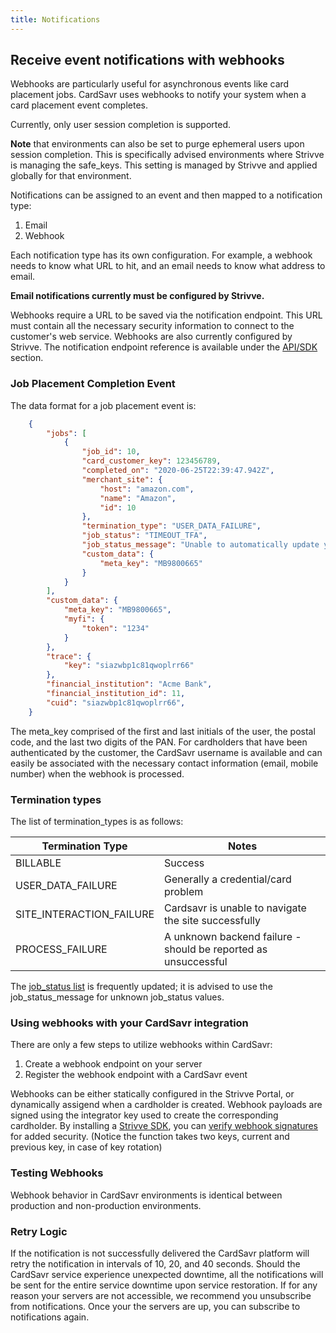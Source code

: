 ```yaml
---
title: Notifications
---
```


## Receive event notifications with webhooks
Webhooks are particularly useful for asynchronous events like card placement jobs. CardSavr uses 
webhooks to notify your system when a card placement event completes. 

Currently, only user session completion is supported.

__Note__ that environments can also be set to purge ephemeral users upon session completion. This is 
specifically advised environments where Strivve is managing the safe_keys. This setting is 
managed by Strivve and applied globally for that environment.  

Notifications can be assigned to an event and then mapped to a notification type:
1.	Email
2.	Webhook

Each notification type has its own configuration.  For example, a webhook needs to know what 
URL to hit, and an email needs to know what address to email.

**Email notifications currently must be configured by Strivve.**

Webhooks require a URL to be saved via the notification endpoint.  This URL must contain all 
the necessary security information to connect to the customer's web service.  Webhooks are 
also currently configured by Strivve. The notification endpoint reference is available under 
the [API/SDK](https://swch.github.io/slate) section.

### Job Placement Completion Event

The data format for a job placement event is:
```json
    {
        "jobs": [
            {
                "job_id": 10,
                "card_customer_key": 123456789,
                "completed_on": "2020-06-25T22:39:47.942Z",
                "merchant_site": {
                    "host": "amazon.com",
                    "name": "Amazon",
                    "id": 10
                },
                "termination_type": "USER_DATA_FAILURE",
                "job_status": "TIMEOUT_TFA",
                "job_status_message": "Unable to automatically update your card due to invalid or missing two-factor authentication.",
                "custom_data": {
                    "meta_key": "MB9800665"
                }
            }
        ],
        "custom_data": {
            "meta_key": "MB9800665",
            "myfi": {
                "token": "1234"
            }
        },
        "trace": {
            "key": "siazwbp1c81qwoplrr66"
        },
        "financial_institution": "Acme Bank",
        "financial_institution_id": 11,
        "cuid": "siazwbp1c81qwoplrr66",
    }
```

The meta_key comprised of the first and last initials of the user, the postal code, and the last 
two digits of the PAN. For cardholders that have been authenticated by the customer, the CardSavr 
username is available and can easily be associated with the necessary contact information 
(email, mobile number) when the webhook is processed.

### Termination types

The list of termination_types is as follows:

Termination Type | Notes
|-----------|--------
BILLABLE | Success
USER\_DATA\_FAILURE | Generally a credential/card problem
SITE\_INTERACTION\_FAILURE | Cardsavr is unable to navigate the site successfully
PROCESS\_FAILURE | A unknown backend failure - should be reported as unsuccessful

The [job\_status list](../messaging/#termination_types) is frequently updated; it is advised to use the job\_status\_message for 
unknown job_status values.  

### Using webhooks with your CardSavr integration
 
There are only a few steps to utilize webhooks within CardSavr:

1. Create a webhook endpoint on your server
2. Register the webhook endpoint with a CardSavr event

Webhooks can be either statically configured in the Strivve Portal, or dynamically assigend when a cardholder is created.  Webhook
payloads are signed using the integrator key used to create the corresponding cardholder.  By installing a 
[Strivve SDK](https://github.com/swch/strivve-sdk), you can [verify webhook signatures](https://github.com/swch/Strivve-SDK/blob/master/src/cardsavr/CardsavrSessionCrypto.ts#L225) for added security.  (Notice the function takes two keys, current and previous key, in case of key rotation)

### Testing Webhooks

Webhook behavior in CardSavr environments is identical between production and non-production 
environments.

### Retry Logic

If the notification is not successfully delivered the CardSavr platform will retry the 
notification in intervals of 10, 20, and 40 seconds. Should the CardSavr service experience 
unexpected downtime, all the notifications will be sent for the entire service downtime upon 
service restoration. If for any reason your servers are not accessible, we recommend you 
unsubscribe from notifications. Once your the servers are up, you can subscribe to notifications again.